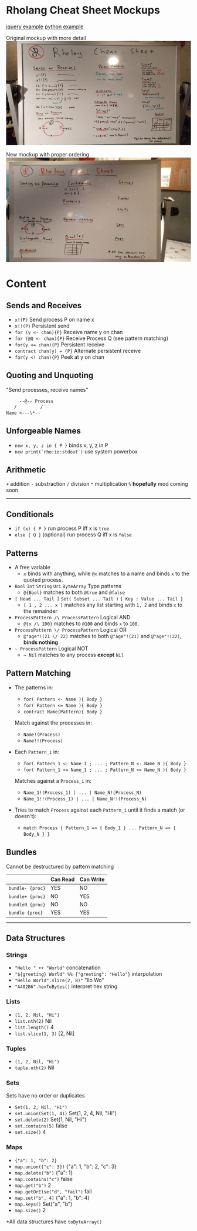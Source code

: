 # Rholang Cheat Sheet Mockups

[jquery example](http://www.cheat-sheets.org/saved-copy/jquery12_colorcharge.png)
[python example](http://sixthresearcher.com/wp-content/uploads/2016/12/Python3_reference_cheat_sheet_front.png)

Original mockup with more detail
![Original mockup](whiteboard.jpg)

New mockup with proper ordering
![New mockup](whiteboard2.jpg)

# Content

## Sends and Receives
* `x!(P)` Send process P on name x
* `x!!(P)` Persistent send
* `for (y <- chan){P}` Receive name y on chan
* `for (@Q <- chan){P}` Receive Process Q (see pattern matching)
* `for(y <= chan){P}` Persistent receive
* `contract chan(y) = {P}` Alternate persistent receive
* `for(y <! chan){P}` Peek at y on chan

## Quoting and Unquoting
"Send processes, receive names"
```
     --@-- Process
   /         /  
Name <---\*--
```

## Unforgeable Names
* `new x, y, z in { P }` binds x, y, z in P
* ```new print(`rho:io:stdout`)``` use system powerbox

## Arithmetic
`+` addition
`-` substraction
`/` division
`*` multiplication
`%` **hopefully** mod coming soon

----------------------------------------------------------------------

## Conditionals
* `if (x) { P }` run process P iff x is `true`
* `else { Q }`   (optional) run process Q iff x is `false`

## Patterns

* A free variable
    * `x` binds with anything, while `@x` matches to a name and binds `x` to the quoted process.
* `Bool` `Int` `String` `Uri` `ByteArray` Type patterns
    * `@{Bool}` matches to both `@true` and `@false`
* `[ Head ... Tail ]` `Set( Subset ... Tail )` `{ Key : Value ... Tail }`
    * `[ 1 , 2 ... x ]` matches any list starting with `1, 2` and binds `x` to the remainder
* `ProcessPattern /\ ProcessPattern` Logical AND
    * `@{x /\ 100}` matches to `@100` and binds `x` to `100`.
* `ProcessPattern \/ ProcessPattern` Logical OR
    * `@"age"!(21 \/ 22)` matches to both `@"age"!(21)` and `@"age"!(22)`, **binds nothing**
* `~ ProcessPattern` Logical NOT
    * `~ Nil` matches to any process __except__ `Nil`

## Pattern Matching

* The patterns in:
    * `for( Pattern <- Name ){ Body }`
    * `for( Pattern <= Name ){ Body }`
    * `contract Name(Pattern){ Body }`

    Match against the processes in:
    * `Name!(Process)`
    * `Name!!(Process)`

* Each `Pattern_i` in:
    * `for( Pattern_1 <- Name_1 ; ... ; Pattern_N <- Name_N ){ Body }`
    * `for( Pattern_1 <= Name_1 ; ... ; Pattern_N <= Name_N ){ Body }`

    Matches against a `Process_i` in:
    * `Name_1!(Process_1) | ... | Name_N!(Process_N)`
    * `Name_1!!(Process_1) | ... | Name_N!!(Process_N)`

* Tries to match `Process` against each `Pattern_i` until it finds a match (or doesn't):
    * `match Process {
        Pattern_1 => { Body_1 }
        ...
        Pattern_N => { Body_N }
      }`


##  Bundles
Cannot be destructured by pattern matching

|        | Can Read | Can Write |
| ------ | -------- | --------- |
| `bundle- {proc}`  | YES |  NO |
| `bundle+ {proc}`  | NO  | YES |
| `bundle0 {proc}`   | NO  |  NO |
| `bundle {proc}`   | YES | YES |


----------------------------------------------------------------------

## Data Structures

### Strings
* `"Hello " ++ "World"` concatenation
* `"${greeting} World" %% {"greeting": "Hello"}` interpolation
* `"Hello World".slice(2, 8)"` "llo Wo"
* `"A402B6".hexToBytes()` interpret hex string

### Lists
* `[1, 2, Nil, "Hi"]`
* `list.nth(2)` Nil
* `list.length()` 4
* `list.slice(1, 3)` [2, Nil]

### Tuples
* `(1, 2, Nil, "Hi")`
* `tuple.nth(2)` Nil

### Sets
Sets have no order or duplicates
* `Set(1, 2, Nil, "Hi")`
* `set.union(Set(1, 4))` Set(1, 2, 4, Nil, "Hi")
* `set.delete(2)` Set(1, Nil, "Hi")
* `set.contains(5)` false
* `set.size()` 4

### Maps
* `{"a": 1, "b": 2}`
* `map.union({"c": 3})` {"a": 1, "b": 2, "c": 3}
* `map.delete("b")` {"a": 1}
* `map.contains("c")` false
* `map.get("b")` 2
* `map.getOrElse("d", "fail")` fail
* `map.set("b", 4)` {"a": 1, "b": 4}
* `map.keys()` Set("a", "b")
* `map.size()` 2


*All data structures have `toByteArray()`
